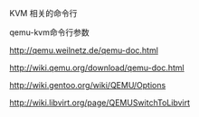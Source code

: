KVM 相关的命令行

qemu-kvm命令行参数

http://qemu.weilnetz.de/qemu-doc.html

http://wiki.qemu.org/download/qemu-doc.html

http://wiki.gentoo.org/wiki/QEMU/Options

http://wiki.libvirt.org/page/QEMUSwitchToLibvirt

